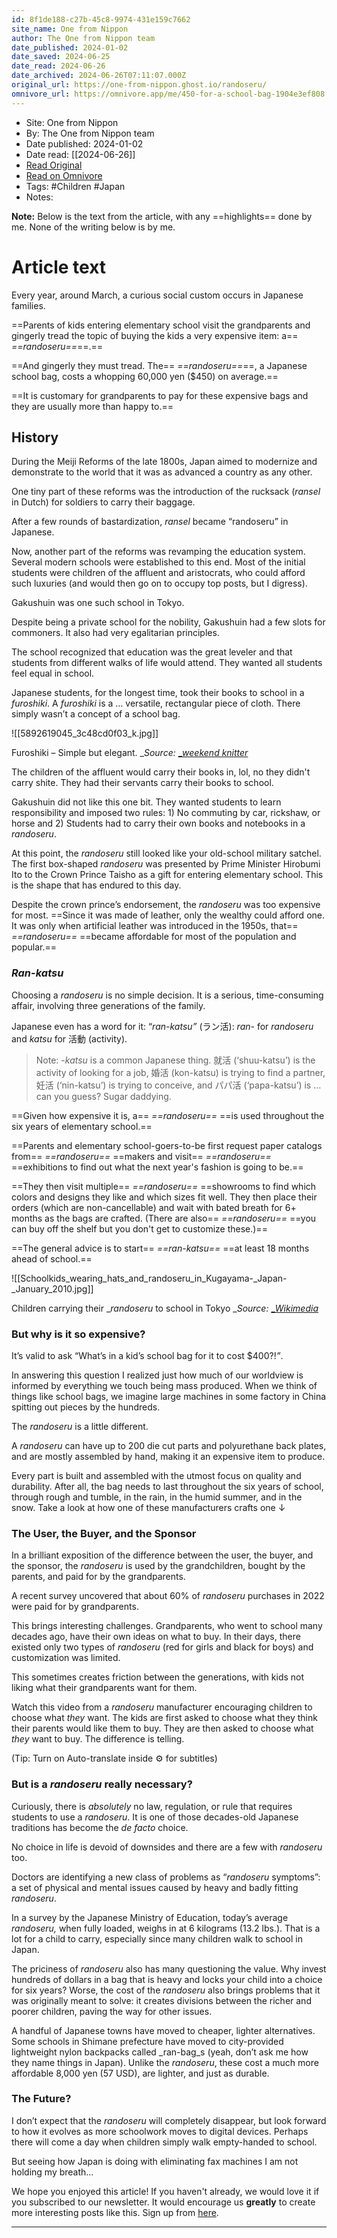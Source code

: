 ```yaml
---
id: 8f1de188-c27b-45c8-9974-431e159c7662
site_name: One from Nippon
author: The One from Nippon team
date_published: 2024-01-02
date_saved: 2024-06-25
date_read: 2024-06-26
date_archived: 2024-06-26T07:11:07.000Z
original_url: https://one-from-nippon.ghost.io/randoseru/
omnivore_url: https://omnivore.app/me/450-for-a-school-bag-1904e3ef808
---
```


 - Site: One from Nippon
 - By: The One from Nippon team
 - Date published: 2024-01-02
 - Date read: [[2024-06-26]]
 - [Read Original](https://one-from-nippon.ghost.io/randoseru/)
 - [Read on Omnivore](https://omnivore.app/me/450-for-a-school-bag-1904e3ef808)
 - Tags:  #Children  #Japan 
 - Notes: 

**Note:** Below is the text from the article, with any ==highlights== done by me. None of the writing below is by me.

# Article text
Every year, around March, a curious social custom occurs in Japanese families.

==Parents of kids entering elementary school visit the grandparents and gingerly tread the topic of buying the kids a very expensive item: a== _==randoseru==_==.==

==And gingerly they must tread. The== _==randoseru==_==, a Japanese school bag, costs a whopping 60,000 yen ($450) on average.==

==It is customary for grandparents to pay for these expensive bags and they are usually more than happy to.==

## History

During the Meiji Reforms of the late 1800s, Japan aimed to modernize and demonstrate to the world that it was as advanced a country as any other.

One tiny part of these reforms was the introduction of the rucksack (_ransel_ in Dutch) for soldiers to carry their baggage.

After a few rounds of bastardization, _ransel_ became “randoseru” in Japanese.

Now, another part of the reforms was revamping the education system. Several modern schools were established to this end. Most of the initial students were children of the affluent and aristocrats, who could afford such luxuries (and would then go on to occupy top posts, but I digress).

Gakushuin was one such school in Tokyo.

Despite being a private school for the nobility, Gakushuin had a few slots for commoners. It also had very egalitarian principles.

The school recognized that education was the great leveler and that students from different walks of life would attend. They wanted all students feel equal in school.

Japanese students, for the longest time, took their books to school in a _furoshiki_. A _furoshiki_ is a … versatile, rectangular piece of cloth. There simply wasn’t a concept of a school bag.

![[5892619045_3c48cd0f03_k.jpg]]

Furoshiki – Simple but elegant. __Source:_ [__weekend knitter_](https://flic.kr/p/9YHdm6?ref=one-from-nippon.ghost.io)

The children of the affluent would carry their books in, lol, no they didn't carry shite. They had their servants carry their books to school.

Gakushuin did not like this one bit. They wanted students to learn responsibility and imposed two rules: 1) No commuting by car, rickshaw, or horse and 2) Students had to carry their own books and notebooks in a _randoseru_.

At this point, the _randoseru_ still looked like your old-school military satchel. The first box-shaped _randoseru_ was presented by Prime Minister Hirobumi Ito to the Crown Prince Taisho as a gift for entering elementary school. This is the shape that has endured to this day.

Despite the crown prince’s endorsement, the _randoseru_ was too expensive for most. ==Since it was made of leather, only the wealthy could afford one. It was only when artificial leather was introduced in the 1950s, that== _==randoseru==_ ==became affordable for most of the population and popular.==

### _Ran_\-_katsu_

Choosing a _randoseru_ is no simple decision. It is a serious, time-consuming affair, involving three generations of the family. 

Japanese even has a word for it: “_ran-katsu”_ (ラン活): _ran-_ for _randoseru_ and _katsu_ for 活動 (activity). 

> Note: <something something>-_katsu_ is a common Japanese thing. 就活 (‘shuu-katsu’) is the activity of looking for a job, 婚活 (kon-katsu) is trying to find a partner, 妊活 (‘nin-katsu’) is trying to conceive, and パパ活 (‘papa-katsu’) is … can you guess? Sugar daddying.

==Given how expensive it is, a== _==randoseru==_ ==is used throughout the six years of elementary school.==

==Parents and elementary school-goers-to-be first request paper catalogs from== _==randoseru==_ ==makers and visit== _==randoseru==_ ==exhibitions to find out what the next year's fashion is going to be.==

==They then visit multiple== _==randoseru==_ ==showrooms to find which colors and designs they like and which sizes fit well. They then place their orders (which are non-cancellable) and wait with bated breath for 6+ months as the bags are crafted. (There are also== _==randoseru==_ ==you can buy off the shelf but you don't get to customize these.)==

==The general advice is to start== _==ran-katsu==_ ==at least 18 months ahead of school.==

![[Schoolkids_wearing_hats_and_randoseru_in_Kugayama-_Japan-_January_2010.jpg]]

Children carrying their __randoseru_ to school in Tokyo __Source:_ [__Wikimedia_](https://commons.wikimedia.org/wiki/File:Schoolkids%5Fwearing%5Fhats%5Fand%5Frandoseru%5Fin%5FKugayama,%5FJapan;%5FJanuary%5F2010.jpg?ref=one-from-nippon.ghost.io)

### But why is it so expensive?

It’s valid to ask “What’s in a kid’s school bag for it to cost $400?!_”_. 

In answering this question I realized just how much of our worldview is informed by everything we touch being mass produced. When we think of things like school bags, we imagine large machines in some factory in China spitting out pieces by the hundreds.

The _randoseru_ is a little different.

A _randoseru_ can have up to 200 die cut parts and polyurethane back plates, and are mostly assembled by hand, making it an expensive item to produce.

Every part is built and assembled with the utmost focus on quality and durability. After all, the bag needs to last throughout the six years of school, through rough and tumble, in the rain, in the humid summer, and in the snow. Take a look at how one of these manufacturers crafts one ↓

### The User, the Buyer, and the Sponsor

In a brilliant exposition of the difference between the user, the buyer, and the sponsor, the _randoseru_ is used by the grandchildren, bought by the parents, and paid for by the grandparents. 

A recent survey uncovered that about 60% of _randoseru_ purchases in 2022 were paid for by grandparents.

This brings interesting challenges. Grandparents, who went to school many decades ago, have their own ideas on what to buy. In their days, there existed only two types of _randoseru_ (red for girls and black for boys) and customization was limited.

This sometimes creates friction between the generations, with kids not liking what their grandparents want for them.

Watch this video from a _randoseru_ manufacturer encouraging children to choose what _they_ want. The kids are first asked to choose what they think their parents would like them to buy. They are then asked to choose what _they_ want to buy. The difference is telling.

(Tip: Turn on Auto-translate inside ⚙️ for subtitles)

### But is a _randoseru_ really necessary?

Curiously, there is _absolutely_ no law, regulation, or rule that requires students to use a _randoseru_. It is one of those decades-old Japanese traditions has become the _de facto_ choice.

No choice in life is devoid of downsides and there are a few with _randoseru_ too.

Doctors are identifying a new class of problems as “_randoseru_ symptoms”: a set of physical and mental issues caused by heavy and badly fitting _randoseru_.

In a survey by the Japanese Ministry of Education, today’s average _randoseru,_ when fully loaded, weighs in at 6 kilograms (13.2 lbs.). That is a lot for a child to carry, especially since many children walk to school in Japan.

The priciness of _randoseru_ also has many questioning the value. Why invest hundreds of dollars in a bag that is heavy and locks your child into a choice for six years? Worse, the cost of the _randoseru_ also brings problems that it was originally meant to solve: it creates divisions between the richer and poorer children, paving the way for other issues.

A handful of Japanese towns have moved to cheaper, lighter alternatives. Some schools in Shimane prefecture have moved to city-provided lightweight nylon backpacks called _ran-bag_s (yeah, don’t ask me how they name things in Japan). Unlike the _randoseru_, these cost a much more affordable 8,000 yen (57 USD), are lighter, and just as durable.

### The Future?

I don’t expect that the _randoseru_ will completely disappear, but look forward to how it evolves as more schoolwork moves to digital devices. Perhaps there will come a day when children simply walk empty-handed to school. 

But seeing how Japan is doing with eliminating fax machines I am not holding my breath…

We hope you enjoyed this article! If you haven't already, we would love it if you subscribed to our newsletter. It would encourage us **greatly** to create more interesting posts like this. Sign up from [here](https://one-from-nippon.ghost.io/).

---


